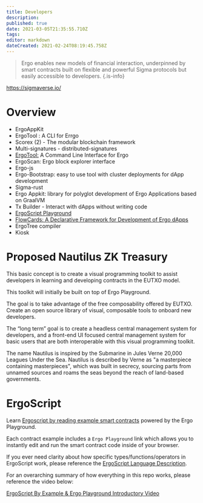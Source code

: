 ```yaml
---
title: Developers
description: 
published: true
date: 2021-03-05T21:35:55.710Z
tags: 
editor: markdown
dateCreated: 2021-02-24T08:19:45.758Z
---
```


> Ergo enables new models of financial interaction, underpinned by smart contracts built on flexible and powerful Sigma protocols but easily accessible to developers.
{.is-info}

https://sigmaverse.io/



# Overview

- ErgoAppKit
- ErgoTool : A CLI for Errgo
- Scorex (2) - The modular blockchain framework
- Multi-signatures - distributed-signatures
- [ErgoTool:](https://github.com/Emurgo/ergo-node-interface) A Command Line Interface for Ergo
- ErgoScan: Ergo block explorer interface
- Ergo-js
- Ergo-Bootstrap: easy to use tool with cluster deployments for dApp development
- Sigma-rust
- Ergo Appkit: library for polyglot development of Ergo Applications based on GraalVM
- Tx Builder - Interact with dApps without writing code
- [ErgoScript Playground](https://github.com/ergoplatform/ergoscript-by-example)
- [FlowCards: A Declarative Framework for Development of Ergo dApps](https://ergoplatform.org/en/blog/2020_04_29_flow_cards/)
- ErgoTree compiler 
- Kiosk

# Proposed Nautilus ZK Treasury

This basic concept is to create a visual programming toolkit to assist developers in learning and developing contracts in the EUTXO model. 

This toolkit will initially be built on top of Ergo Playground.  

The goal is to take advantage of the free composability offered by EUTXO. Create an open source library of visual, composable tools to onboard new developers. 

The “long term” goal is to create a headless central management system for developers, and a front-end UI focused central management system for basic users that are both interoperable with this visual programming toolkit. 

The name Nautilus is inspired by the Submarine in Jules Verne 20,000 Leagues Under the Sea. Nautilus is described by Verne as "a masterpiece containing masterpieces", which was built in secrecy, sourcing parts from unnamed sources and roams the seas beyond the reach of land-based governments.

# ErgoScript
Learn [Ergoscript by reading example smart contracts](https://github.com/ergoplatform/ergoscript-by-example) powered by the Ergo Playground.

Each contract example includes a `Ergo Playground` link which allows you to instantly edit and run the smart contract code inside of your browser.

If you ever need clarity about how specific types/functions/operators in ErgoScript work, please reference the [ErgoScript Language Description](https://github.com/ScorexFoundation/sigmastate-interpreter/blob/develop/docs/LangSpec.md).

For an overarching summary of how everything in this repo works, please reference the video below:

[ErgoScript By Example & Ergo Playground Introductory Video](https://www.youtube.com/watch?v=8l2v1asHgyA)




